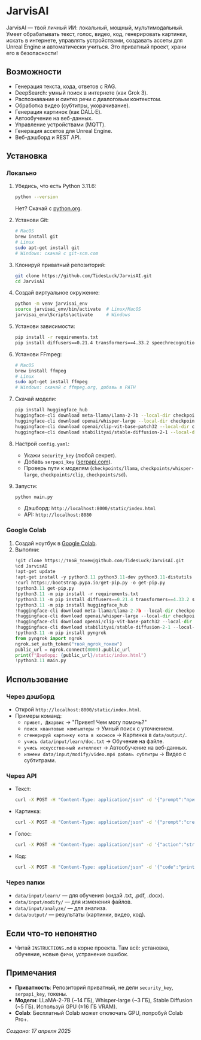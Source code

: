 # JarvisAI

JarvisAI — твой личный ИИ: локальный, мощный, мультимодальный. Умеет обрабатывать текст, голос, видео, код, генерировать картинки, искать в интернете, управлять устройствами, создавать ассеты для Unreal Engine и автоматически учиться. Это приватный проект, храни его в безопасности!

## Возможности
- Генерация текста, кода, ответов с RAG.
- DeepSearch: умный поиск в интернете (как Grok 3).
- Распознавание и синтез речи с диалоговым контекстом.
- Обработка видео (субтитры, укорачивание).
- Генерация картинок (как DALL·E).
- Автообучение на веб-данных.
- Управление устройствами (MQTT).
- Генерация ассетов для Unreal Engine.
- Веб-дэшборд и REST API.

## Установка

### Локально
1. Убедись, что есть Python 3.11.6:
   ```bash
   python --version
   ```
   Нет? Скачай с [python.org](https://www.python.org/downloads/).

2. Установи Git:
   ```bash
   # MacOS
   brew install git
   # Linux
   sudo apt-get install git
   # Windows: скачай с git-scm.com
   ```

3. Клонируй приватный репозиторий:
   ```bash
   git clone https://github.com/TidesLuck/JarvisAI.git
   cd JarvisAI
   ```

4. Создай виртуальное окружение:
   ```bash
   python -m venv jarvisai_env
   source jarvisai_env/bin/activate  # Linux/MacOS
   jarvisai_env\Scripts\activate     # Windows
   ```

5. Установи зависимости:
   ```bash
   pip install -r requirements.txt
   pip install diffusers==0.21.4 transformers==4.33.2 speechrecognition==3.10.0 pyttsx3==2.90
   ```

6. Установи FFmpeg:
   ```bash
   # MacOS
   brew install ffmpeg
   # Linux
   sudo apt-get install ffmpeg
   # Windows: скачай с ffmpeg.org, добавь в PATH
   ```

7. Скачай модели:
   ```bash
   pip install huggingface_hub
   huggingface-cli download meta-llama/Llama-2-7b --local-dir checkpoints/llama
   huggingface-cli download openai/whisper-large --local-dir checkpoints/whisper-large
   huggingface-cli download openai/clip-vit-base-patch32 --local-dir checkpoints/clip
   huggingface-cli download stabilityai/stable-diffusion-2-1 --local-dir checkpoints/sd
   ```

8. Настрой `config.yaml`:
   - Укажи `security_key` (любой секрет).
   - Добавь `serpapi_key` ([serpapi.com](https://serpapi.com)).
   - Проверь пути к моделям (`checkpoints/llama`, `checkpoints/whisper-large`, `checkpoints/clip`, `checkpoints/sd`).

9. Запусти:
   ```bash
   python main.py
   ```
   - Дэшборд: `http://localhost:8000/static/index.html`
   - API: `http://localhost:8080`

### Google Colab
1. Создай ноутбук в [Google Colab](https://colab.research.google.com).
2. Выполни:
   ```python
   !git clone https://твой_токен@github.com/TidesLuck/JarvisAI.git
   %cd JarvisAI
   !apt-get update
   !apt-get install -y python3.11 python3.11-dev python3.11-distutils ffmpeg
   !curl https://bootstrap.pypa.io/get-pip.py -o get-pip.py
   !python3.11 get-pip.py
   !python3.11 -m pip install -r requirements.txt
   !python3.11 -m pip install diffusers==0.21.4 transformers==4.33.2 speechrecognition==3.10.0 pyttsx3==2.90
   !python3.11 -m pip install huggingface_hub
   !huggingface-cli download meta-llama/Llama-2-7b --local-dir checkpoints/llama
   !huggingface-cli download openai/whisper-large --local-dir checkpoints/whisper-large
   !huggingface-cli download openai/clip-vit-base-patch32 --local-dir checkpoints/clip
   !huggingface-cli download stabilityai/stable-diffusion-2-1 --local-dir checkpoints/sd
   !python3.11 -m pip install pyngrok
   from pyngrok import ngrok
   ngrok.set_auth_token("твой_ngrok_токен")
   public_url = ngrok.connect(8000).public_url
   print(f"Дэшборд: {public_url}/static/index.html")
   !python3.11 main.py
   ```

## Использование

### Через дэшборд
- Открой `http://localhost:8000/static/index.html`.
- Примеры команд:
  - `привет, Джарвис` → "Привет! Чем могу помочь?"
  - `поиск квантовые компьютеры` → Умный поиск с уточнением.
  - `сгенерируй картинку кота в космосе` → Картинка в `data/output/`.
  - `учись data/input/learn/doc.txt` → Обучение на файле.
  - `учись искусственный интеллект` → Автообучение на веб-данных.
  - `измени data/input/modify/video.mp4 добавь субтитры` → Видео с субтитрами.

### Через API
- Текст:
  ```bash
  curl -X POST -H "Content-Type: application/json" -d '{"prompt":"привет, Джарвис"}' http://localhost:8080/api/v1/text
  ```
- Картинка:
  ```bash
  curl -X POST -H "Content-Type: application/json" -d '{"prompt":"сгенерируй картинку кота в космосе"}' http://localhost:8080/api/v1/image
  ```
- Голос:
  ```bash
  curl -X POST -H "Content-Type: application/json" -d '{"action":"stream"}' http://localhost:8080/api/v1/audio
  ```
- Код:
  ```bash
  curl -X POST -H "Content-Type: application/json" -d '{"code":"print(\"Hello\")"}' http://localhost:8080/api/v1/code
  ```

### Через папки
- `data/input/learn/` — для обучения (кидай .txt, .pdf, .docx).
- `data/input/modify/` — для изменения файлов.
- `data/input/analyze/` — для анализа.
- `data/output/` — результаты (картинки, видео, код).

## Если что-то непонятно
- Читай `INSTRUCTIONS.md` в корне проекта. Там всё: установка, обучение, новые фичи, устранение ошибок.

## Примечания
- **Приватность**: Репозиторий приватный, не дели `security_key`, `serpapi_key`, токены.
- **Модели**: LLaMA-2-7B (~14 ГБ), Whisper-large (~3 ГБ), Stable Diffusion (~5 ГБ). Используй GPU (≥16 ГБ VRAM).
- **Colab**: Бесплатный Colab может отключать GPU, попробуй Colab Pro+.

*Создано: 17 апреля 2025*